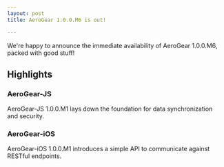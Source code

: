 ```yaml
---
layout: post
title: AeroGear 1.0.0.M6 is out!

---
```


We're happy to announce the immediate availability of AeroGear 1.0.0.M6, packed with good stuff!

## Highlights

### AeroGear-JS

AeroGear-JS 1.0.0.M1 lays down the foundation for data synchronization and security.

### AeroGear-iOS

AeroGear-iOS 1.0.0.M1 introduces a simple API to communicate against RESTful endpoints.